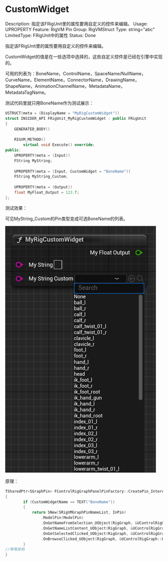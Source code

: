 # CustomWidget

Description: 指定该FRigUnit里的属性要用自定义的控件来编辑。
Usage: UPROPERTY
Feature: RigVM Pin
Group: RigVMStruct
Type: string="abc"
LimitedType: FRigUnit中的属性
Status: Done

指定该FRigUnit里的属性要用自定义的控件来编辑。

CustomWidget的值是在一些选项中选择的，这些自定义控件是已经在引擎中实现的。

可用的列表为：BoneName，ControlName，SpaceName/NullName，CurveName，ElementName，ConnectorName，DrawingName，ShapeName，AnimationChannelName，MetadataName，MetadataTagName。

测试代码里就只用BoneName作为测试展示：

```cpp
USTRUCT(meta = (DisplayName = "MyRigCustomWidget"))
struct INSIDER_API FRigUnit_MyRigCustomWidget : public FRigUnit
{
	GENERATED_BODY()

	RIGVM_METHOD()
		virtual void Execute() override;
public:
	UPROPERTY(meta = (Input))
	FString MyString;

	UPROPERTY(meta = (Input, CustomWidget = "BoneName"))
	FString MyString_Custom;

	UPROPERTY(meta = (Output))
	float MyFloat_Output = 123.f;
};
```

测试效果：

可见MyString_Custom的Pin类型变成可选BoneName的列表。

![Untitled](CustomWidget/Untitled.png)

原理：

```cpp
TSharedPtr<SGraphPin> FControlRigGraphPanelPinFactory::CreatePin_Internal(UEdGraphPin* InPin) const
{
		if (CustomWidgetName == TEXT("BoneName"))
		{
			return SNew(SRigVMGraphPinNameList, InPin)
				.ModelPin(ModelPin)
				.OnGetNameFromSelection_UObject(RigGraph, &UControlRigGraph::GetSelectedElementsNameList)
				.OnGetNameListContent_UObject(RigGraph, &UControlRigGraph::GetBoneNameList)
				.OnGetSelectedClicked_UObject(RigGraph, &UControlRigGraph::HandleGetSelectedClicked)
				.OnBrowseClicked_UObject(RigGraph, &UControlRigGraph::HandleBrowseClicked);
		}
//等等其他
}
```